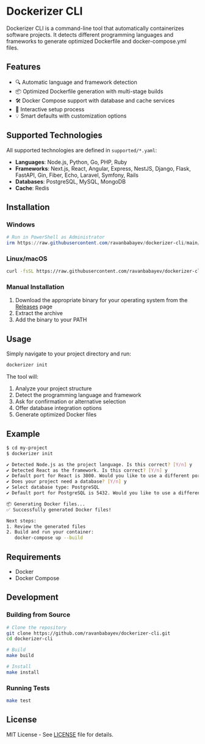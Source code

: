 # Dockerizer CLI

Dockerizer CLI is a command-line tool that automatically containerizes software projects. It detects different programming languages and frameworks to generate optimized Dockerfile and docker-compose.yml files.

## Features

- 🔍 Automatic language and framework detection
- 📦 Optimized Dockerfile generation with multi-stage builds
- 🛠 Docker Compose support with database and cache services
- 🚀 Interactive setup process
- 💡 Smart defaults with customization options

## Supported Technologies

All supported technologies are defined in `supported/*.yaml`:

- **Languages**: Node.js, Python, Go, PHP, Ruby
- **Frameworks**: Next.js, React, Angular, Express, NestJS, Django, Flask, FastAPI, Gin, Fiber, Echo, Laravel, Symfony, Rails
- **Databases**: PostgreSQL, MySQL, MongoDB
- **Cache**: Redis

## Installation

### Windows
```powershell
# Run in PowerShell as Administrator
irm https://raw.githubusercontent.com/ravanbabayev/dockerizer-cli/main/install.ps1 | iex
```

### Linux/macOS
```bash
curl -fsSL https://raw.githubusercontent.com/ravanbabayev/dockerizer-cli/main/install.sh | bash
```

### Manual Installation
1. Download the appropriate binary for your operating system from the [Releases](https://github.com/ravanbabayev/dockerizer-cli/releases) page
2. Extract the archive
3. Add the binary to your PATH

## Usage

Simply navigate to your project directory and run:

```bash
dockerizer init
```

The tool will:
1. Analyze your project structure
2. Detect the programming language and framework
3. Ask for confirmation or alternative selection
4. Offer database integration options
5. Generate optimized Docker files

## Example

```bash
$ cd my-project
$ dockerizer init

✔ Detected Node.js as the project language. Is this correct? [Y/n] y
✔ Detected React as the framework. Is this correct? [Y/n] y
✔ Default port for React is 3000. Would you like to use a different port? [y/N] n
✔ Does your project need a database? [Y/n] y
✔ Select database type: PostgreSQL
✔ Default port for PostgreSQL is 5432. Would you like to use a different port? [y/N] n

📦 Generating Docker files...
✅ Successfully generated Docker files!

Next steps:
1. Review the generated files
2. Build and run your container:
   docker-compose up --build
```

## Requirements

- Docker
- Docker Compose

## Development

### Building from Source
```bash
# Clone the repository
git clone https://github.com/ravanbabayev/dockerizer-cli.git
cd dockerizer-cli

# Build
make build

# Install
make install
```

### Running Tests
```bash
make test
```

## License

MIT License - See [LICENSE](LICENSE) file for details. 

